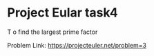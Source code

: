 # Project Eular task4
T o find the largest prime factor 

Problem Link: https://projecteuler.net/problem=3
